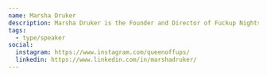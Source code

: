 ```yaml
---
name: Marsha Druker
description: Marsha Druker is the Founder and Director of Fuckup Nights Toronto and Kitchener-Waterloo, chapters of the global speaker series and community that shares stories of professional failure in 300+ cities. A passionate community builder, Marsha loves bringing people together to have genuine conversations about all sides of entrepreneurship, failure and mental health. She believes that vulnerability makes us stronger, not weaker.
tags:
  - type/speaker
social:
  instagram: https://www.instagram.com/queenoffups/
  linkedin: https://www.linkedin.com/in/marshadruker/
---
```

